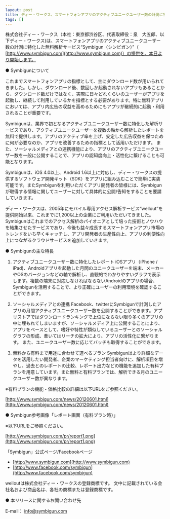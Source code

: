 ```yaml
---
layout: post
title: ディー・ワークス、スマートフォンアプリのアクティブユニークユーザー数の計測に特化した無料解析サービスを提供開始
tags: []
---
```

株式会社ディー・ワークス（本社：東京都渋谷区、代表取締役：泉　大五郎、以下ディー・ワークス)は、スマートフォンアプリのアクティブユニークユーザー数の計測に特化した無料解析サービス“Symbigun（シンビガン）”（ [http://www.symbigun.com](http://www.symbigun.com)）の提供を、本日より開始します。

● Symbigunについて

これまでスマートフォンアプリの指標として、主にダウンロード数が用いられてきました。しかし、ダウンロード後、数回しか起動されないアプリもあることから、ダウンロード数だけではなく、実際に日々どれくらいのユーザーがアプリを起動し、継続して利用しているかを指標とする必要があります。特に無料アプリにおいては、アプリ内広告の収益を高めるためにもアプリが継続的に起動・利用されることが重要です。

Symbigunは、業界で初となるアクティブユニークユーザー数に特化した解析サービスであり、アクティブユニークユーザーを複数の軸から解析したレポートを無料で提供します。アプリのアクティブ率を上げ、安定した広告収益を保つために何が必要なのか、アプリを改善するための指標として活用いただけます。
また、ソーシャルメディアとの連携機能により、アプリのアクティブユニークユーザー数を一般に公開することで、アプリの認知度向上・活性化に繋げることも可能となります。

Symbigunは、iOS 4.0以上、Android 1.6以上に対応し、ディー・ワークスの提供するソフトウェア開発キット（SDK）をアプリに組み込むことで簡単に実装可能です。またSymbigunを利用いただくアプリ開発者の皆様には、Symbigunが取得する情報に関してユーザーに対して具体的に公開/告知をすることを要請していきます。

ディー・ワークスは、2005年にモバイル専用アクセス解析サービス“wellout”を提供開始以来、これまでに1,200以上の企業にご利用いただいてきました。
Symbigunはこれまでのアクセス解析のパイオニアとして培った技術とノウハウを結集させたサービスであり、今後も益々成長するスマートフォンアプリ市場のトレンドをいち早くキャッチし、アプリ開発者の生産性向上、アプリの利便性向上につながるクラウドサービスを追加していきます。

● Symbigunの主な特長

1. アクティブユニークユーザー数に特化したレポート
iOSアプリ（iPhone / iPad)、Androidアプリを起動した月間のユニークユーザーを端末、メーカーやOSのバージョンなどの軸で解析し、直観的でわかりやすいグラフで表示します。複数の端末に対応しなければならないAndroidのアプリの場合、Symbigunを活用することで、より正確にユーザーの利用環境を確認することができます。

2. ソーシャルメディアとの連携
Facebook、twitterにSymbigunで計測したアプリの月間アクティブユニークユーザー数を公開することができます。アプリストアではダウンロードランキングで上位にならない限り多くのアプリの中に埋もれてしまいますが、ソーシャルメディア上に公開することにより、アプリをベースとして、嗜好や特性が類似しているユーザーとのソーシャルグラフの形成、牽いてはリーチの拡大により、アプリの活性化に繋がります。
また、ユニークユーザー数に応じてバッチも取得することができます。

3. 無料から有料まで用途に合わせて選べるプラン
Symbigunはより詳細なデータを活用したい開発者、企業のマーケティング担当者向けに、解析項目を増やし、過去とのレポートの比較、レポート出力などの機能を追加した有料プランを用意しています。また無料と有料プランでは、解析できる月のユニークユーザー数が異なります。

※有料プランの機能・価格比較の詳細は以下URLをご参照ください。

[http://www.symbigun.com/news/20120601.html](http://www.symbigun.com/news/20120601.html)

● Symbigun参考画像「レポート画面（有料プラン時）」

※以下URLをご参照ください。

[http://www.symbigun.com/pr/report1.png](http://www.symbigun.com/pr/report1.png)

「Symbigun」公式ページ/Facebookページ

* [http://www.symbigun.com](http://www.symbigun.com)
* [http://www.facebook.com/symbigun](http://www.facebook.com/symbigun)

welloutは株式会社ディー・ワークスの登録商標です。
文中に記載されている会社名および商品名は、各社の商標または登録商標です。

● 本リリースに関するお問い合わせ先

E-mail： [info@symbigun.com](mailto:info@symbigun.com)
